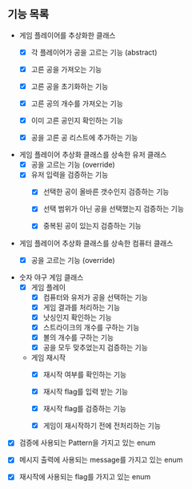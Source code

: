 ## 기능 목록

- 게임 플레이어를 추상화한 클래스
    - [x] 각 플레이어가 공을 고르는 기능 (abstract)
    - [x] 고른 공을 가져오는 기능
    - [x] 고른 공을 초기화하는 기능
    - [x] 고른 공의 개수를 가져오는 기능
    - [x] 이미 고른 공인지 확인하는 기능
    - [x] 공을 고른 공 리스트에 추가하는 기능


- 게임 플레이어 추상화 클래스를 상속한 유저 클래스
    - [x] 공을 고르는 기능 (override)
    - [x] 유저 입력을 검증하는 기능
        - [x] 선택한 공이 올바른 갯수인지 검증하는 기능
        - [x] 선택 범위가 아닌 공을 선택했는지 검증하는 기능
        - [x] 중복된 공이 있는지 검증하는 기능


- 게임 플레이어 추상화 클래스를 상속한 컴퓨터 클래스
    - [x] 공을 고르는 기능 (override)


- 숫자 야구 게임 클래스
    - [x] 게임 플레이
        - [x] 컴퓨터와 유저가 공을 선택하는 기능
        - [x] 게임 결과를 처리하는 기능
        - [x] 낫싱인지 확인하는 기능
        - [x] 스트라이크의 개수를 구하는 기능
        - [x] 볼의 개수를 구하는 기능
        - [x] 공을 모두 맞추었는지 검증하는 기능

    - 게임 재시작
        - [x] 재시작 여부를 확인하는 기능
        - [x] 재시작 flag를 입력 받는 기능
        - [x] 재시작 flag를 검증하는 기능
        - [x] 게임이 재시작하기 전에 전처리하는 기능


- [x] 검증에 사용되는 Pattern을 가지고 있는 enum


- [x] 메시지 출력에 사용되는 message를 가지고 있는 enum


- [x] 재시작에 사용되는 flag를 가지고 있는 enum